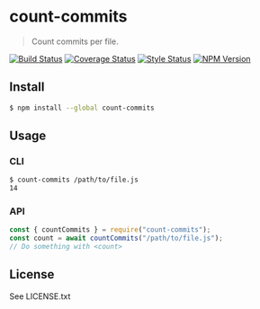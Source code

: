 # count-commits

> Count commits per file.

[![Build Status][travis-image]][travis-url]
[![Coverage Status][coverage-image]][coverage-url]
[![Style Status][style-image]][style-url]
[![NPM Version][npm-image]][npm-url]

## Install

```sh
$ npm install --global count-commits
```

## Usage

### CLI

```sh
$ count-commits /path/to/file.js
14
```

### API

```js
const { countCommits } = require("count-commits");
const count = await countCommits("/path/to/file.js");
// Do something with <count>
```

## License

See LICENSE.txt

[travis-image]:https://img.shields.io/travis/simonrenoult/count-commits/master.svg?style=flat-square
[travis-url]: https://travis-ci.org/simonrenoult/count-commits

[style-image]: https://img.shields.io/badge/code_style-prettier-ff69b4.svg?style=flat-square
[style-url]: https://prettier.io/

[coverage-image]: https://img.shields.io/codecov/c/github/simonrenoult/count-commits.svg?style=flat-square
[coverage-url]: https://codecov.io/gh/simonrenoult/count-commits/branch/master

[npm-image]: https://img.shields.io/npm/v/count-commits.svg?style=flat-square
[npm-url]: https://www.npmjs.com/package/count-commits